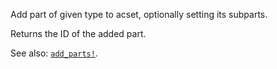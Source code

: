Add part of given type to acset, optionally setting its subparts.

Returns the ID of the added part.

See also: [`add_parts!`](@ref).
